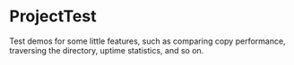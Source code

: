 # ProjectTest
Test demos for some little features, such as comparing copy performance, traversing the directory, uptime statistics, and so on.

